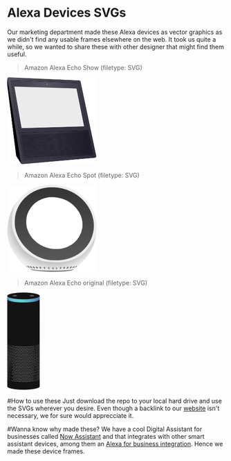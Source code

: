 # Alexa Devices SVGs

Our marketing department made these Alexa devices as vector graphics as we didn't find any usable frames elsewhere on the web. It took us quite a while, so we wanted to share these with other designer that might find them useful.

> Amazon Alexa Echo Show (filetype: SVG)
<img height="200px;" src="https://github.com/NowAssistant/Alexa-Devices-SVG/blob/master/Echo_Show.svg">

> Amazon Alexa Echo Spot (filetype: SVG)
<img height="200px" src="https://github.com/NowAssistant/Alexa-Devices-SVG/blob/master/Echo_Spot.svg">

> Amazon Alexa Echo original (filetype: SVG)
<img width="75px" src="https://github.com/NowAssistant/Alexa-Devices-SVG/blob/master/Amazon_Echo.svg">

#How to use these
Just download the repo to your local hard drive and use the SVGs wherever you desire. Even though a backlink to our [website](www.adenin.com) isn't necessary, we for sure would apprecciate it.

#Wanna know why made these?
We have a cool Digital Assistant for businesses called [Now Assistant](www.nowassistant.com) and that integrates with other smart assistant devices, among them an [Alexa for business integration](https://www.adenin.com/now-assistant/features/alexa-for-business/). Hence we made these device frames.
